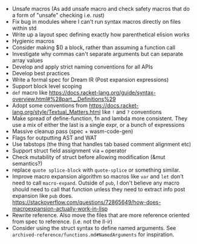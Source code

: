 - Unsafe macros (As add unsafe macro and check safety macros that do a form of "unsafe" checking
  i.e. rust)
- Fix bug in modules where I can't run syntax macros directly on files within std
- Write up a layout spec defining exactly how parenthetical elision works
- Hygienic macros
- Consider making $() a block, rather than assuming a function call
- Investigate why commas can't separate arguments but can separate array values
- Develop and apply strict naming conventions for all APIs
- Develop best practices
- Write a formal spec for Dream IR (Post expansion expressions)
- Support block level scoping
- `def` macro like https://docs.racket-lang.org/guide/syntax-overview.html#%28part._.Definitions%29
- Adopt some conventions from https://docs.racket-lang.org/style/Textual_Matters.html like `!` and
  `?` conventions
- Make spread of define-function, fn and lambda more consistent. They use a mix of either the last
  is a single expr, or a bunch of expressions
- Massive cleanup pass (spec + wasm-code-gen)
- Flags for outputting AST and WAT
- Use tabstops (the thing that handles tab based comment alignment etc)
- Support struct field assignment via `=` operator
- Check mutability of struct before allowing modification (&mut semantics?)
- replace `quote splice-block` with `quote-splice` or something similar.
- Improve macro expansion algorithm so macros like `var` and `let` don't need to call `macro-expand`.
  Outside of `pub`, I don't believe any macro should need to call that function unless they need to
  extract info post expansion like `pub` does. https://stackoverflow.com/questions/72865649/how-does-macroexpansion-actually-work-in-lisp
- Rewrite reference. Also move the files that are more reference oriented from spec to reference. (i.e. not the ll-ir)
- Consider using the struct syntax to define named arguments. See `archived-reference/functions.md#NamedArguments` for inspiration.
